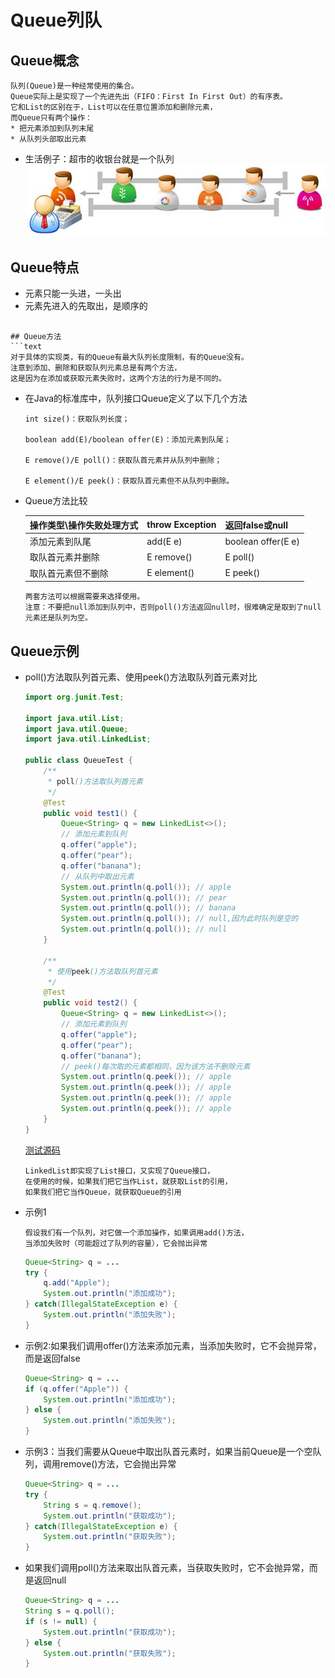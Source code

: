 Queue列队
==


## Queue概念
```text
队列(Queue)是一种经常使用的集合。
Queue实际上是实现了一个先进先出（FIFO：First In First Out）的有序表。
它和List的区别在于，List可以在任意位置添加和删除元素，
而Queue只有两个操作：
* 把元素添加到队列末尾
* 从队列头部取出元素
```

* 生活例子：超市的收银台就是一个队列
    ![](images/超市排队买单.jpg)  


## Queue特点
* 元素只能一头进，一头出
* 元素先进入的先取出，是顺序的
```

## Queue方法
```text
对于具体的实现类，有的Queue有最大队列长度限制，有的Queue没有。
注意到添加、删除和获取队列元素总是有两个方法，
这是因为在添加或获取元素失败时，这两个方法的行为是不同的。
```
* 在Java的标准库中，队列接口Queue定义了以下几个方法
    ```text
    int size()：获取队列长度；
    
    boolean add(E)/boolean offer(E)：添加元素到队尾；
    
    E remove()/E poll()：获取队首元素并从队列中删除；
    
    E element()/E peek()：获取队首元素但不从队列中删除。
    ```

* Queue方法比较

    操作类型\操作失败处理方式 |throw Exception |返回false或null 
    :--- |:--- |:--- 
    添加元素到队尾 |add(E e) |boolean offer(E e) 
    取队首元素并删除 |E remove() |E poll()  
    取队首元素但不删除 |E element() |E peek()  

    ```text
    两套方法可以根据需要来选择使用。
    注意：不要把null添加到队列中，否则poll()方法返回null时，很难确定是取到了null元素还是队列为空。
    ```

## Queue示例
* poll()方法取队列首元素、使用peek()方法取队列首元素对比
    ```java
    import org.junit.Test;
    
    import java.util.List;
    import java.util.Queue;
    import java.util.LinkedList;
  
    public class QueueTest {
        /**
         * poll()方法取队列首元素
         */
        @Test
        public void test1() {
            Queue<String> q = new LinkedList<>();
            // 添加元素到队列
            q.offer("apple");
            q.offer("pear");
            q.offer("banana");
            // 从队列中取出元素
            System.out.println(q.poll()); // apple
            System.out.println(q.poll()); // pear
            System.out.println(q.poll()); // banana
            System.out.println(q.poll()); // null,因为此时队列是空的
            System.out.println(q.poll()); // null
        }
    
        /**
         * 使用peek()方法取队列首元素
         */
        @Test
        public void test2() {
            Queue<String> q = new LinkedList<>();
            // 添加元素到队列
            q.offer("apple");
            q.offer("pear");
            q.offer("banana");
            // peek()每次取的元素都相同，因为该方法不删除元素
            System.out.println(q.peek()); // apple
            System.out.println(q.peek()); // apple
            System.out.println(q.peek()); // apple
            System.out.println(q.peek()); // apple
        }
    }
    ```
    [测试源码](src/com/java/queue/QueueTest.java)  
    ```text
    LinkedList即实现了List接口，又实现了Queue接口，
    在使用的时候，如果我们把它当作List，就获取List的引用，
    如果我们把它当作Queue，就获取Queue的引用
    ```

* 示例1
    ```text
    假设我们有一个队列，对它做一个添加操作，如果调用add()方法，
    当添加失败时（可能超过了队列的容量），它会抛出异常
    ```
    ```java
    Queue<String> q = ...
    try {
        q.add("Apple");
        System.out.println("添加成功");
    } catch(IllegalStateException e) {
        System.out.println("添加失败");
    }
    ```

* 示例2:如果我们调用offer()方法来添加元素，当添加失败时，它不会抛异常，而是返回false
    ```java
    Queue<String> q = ...
    if (q.offer("Apple")) {
        System.out.println("添加成功");
    } else {
        System.out.println("添加失败");
    }
    ```
    
* 示例3：当我们需要从Queue中取出队首元素时，如果当前Queue是一个空队列，调用remove()方法，它会抛出异常
    ```java
    Queue<String> q = ...
    try {
        String s = q.remove();
        System.out.println("获取成功");
    } catch(IllegalStateException e) {
        System.out.println("获取失败");
    }
    ```
* 如果我们调用poll()方法来取出队首元素，当获取失败时，它不会抛异常，而是返回null
    ```java
    Queue<String> q = ...
    String s = q.poll();
    if (s != null) {
        System.out.println("获取成功");
    } else {
        System.out.println("获取失败");
    }
    ```